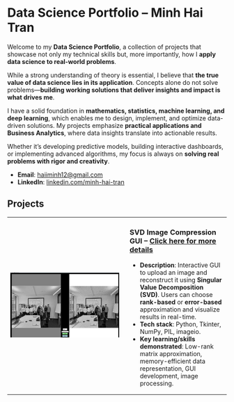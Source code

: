 # Data Science Portfolio – Minh Hai Tran

Welcome to my **Data Science Portfolio**, a collection of projects that showcase not only my technical skills but, more importantly, how I **apply data science to real-world problems**.  

While a strong understanding of theory is essential, I believe that **the true value of data science lies in its application**. Concepts alone do not solve problems—**building working solutions that deliver insights and impact is what drives me**.  

I have a solid foundation in **mathematics, statistics, machine learning, and deep learning**, which enables me to design, implement, and optimize data-driven solutions. My projects emphasize **practical applications and Business Analytics**, where data insights translate into actionable results.  

Whether it’s developing predictive models, building interactive dashboards, or implementing advanced algorithms, my focus is always on **solving real problems with rigor and creativity**.

- **Email**: [haiiminh12@gmail.com](haiiminh12@gmail.com)
- **LinkedIn**: [linkedin.com/minh-hai-tran](https://www.linkedin.com/in/minh-hai-tran-19101b217/)

## Projects

<table>
<tr>
<td width="260">

<img src="https://github.com/minhhai1208/Portfolio-Data-Science/blob/main/Screenshot%202025-10-19%20090327.png" width="250" height="150">

</td>
<td>

### SVD Image Compression GUI – [Click here for more details](https://github.com/minhhai1208/SVD-with-GUI)

- **Description**: Interactive GUI to upload an image and reconstruct it using **Singular Value Decomposition (SVD)**. Users can choose **rank-based** or **error-based** approximation and visualize results in real-time.  
- **Tech stack**: Python, Tkinter, NumPy, PIL, imageio. 
- **Key learning/skills demonstrated**: Low-rank matrix approximation, memory-efficient data representation, GUI development, image processing.  

</td>
</tr>
</table>


